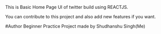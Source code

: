 This is Basic Home Page UI of twitter build using REACTJS.

You can contribute to this project and also add new features if you want. 

#Author
Beginner Practice Project made by Shudhanshu Singh(Me) 
